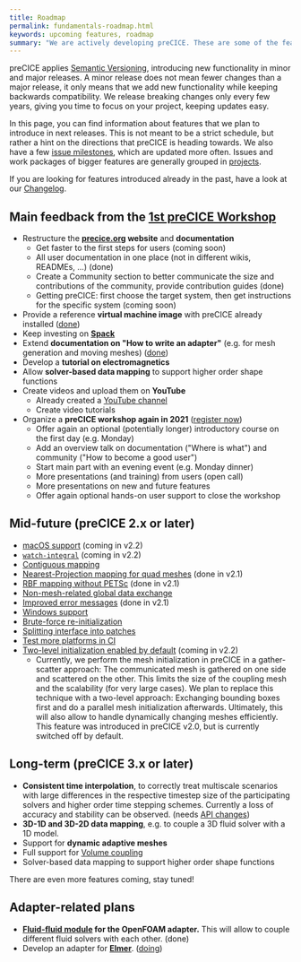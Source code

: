 ```yaml
---
title: Roadmap
permalink: fundamentals-roadmap.html
keywords: upcoming features, roadmap
summary: "We are actively developing preCICE. These are some of the features you can expect in the future."
---
```


preCICE applies [Semantic Versioning](https://semver.org/), introducing new functionality in minor and major releases. A minor release does not mean fewer changes than a major release, it only means that we add new functionality while keeping backwards compatibility. We release breaking changes only every few years, giving you time to focus on your project, keeping updates easy.

In this page, you can find information about features that we plan to introduce in next releases. This is not meant to be a strict schedule, but rather a hint on the directions that preCICE is heading towards. We also have a few [issue milestones](https://github.com/precice/precice/milestones), which are updated more often. Issues and work packages of bigger features are generally grouped in [projects](https://github.com/precice/precice/projects).

If you are looking for features introduced already in the past, have a look at our [Changelog](https://github.com/precice/precice/blob/develop/CHANGELOG.md).

## Main feedback from the [1st preCICE Workshop](https://precice.discourse.group/t/precice-workshop-2020-updates/40/7)

- Restructure the **[precice.org](https://www.precice.org/) website** and **documentation**
  - Get faster to the first steps for users (coming soon)
  - All user documentation in one place (not in different wikis, READMEs, ...) (done)
  - Create a Community section to better communicate the size and contributions of the community, provide contribution guides (done)
  - Getting preCICE: first choose the target system, then get instructions for the specific system (coming soon)
- Provide a reference **virtual machine image** with preCICE already installed ([done](https://github.com/precice/vm))
- Keep investing on **[Spack](https://github.com/precice/precice/wiki/preCICE-with-Spack)**
- Extend **documentation on "How to write an adapter"** (e.g. for mesh generation and moving meshes) ([done](couple-your-code-overview.html))
- Develop a **tutorial on electromagnetics**
- Allow **solver-based data mapping** to support higher order shape functions
- Create videos and upload them on **YouTube**
  - Already created a [YouTube channel](https://www.youtube.com/c/preCICECoupling/)
  - Create video tutorials
- Organize a **preCICE workshop again in 2021** ([register now](precice-workshop-2021.html))
  - Offer again an optional (potentially longer) introductory course on the first day (e.g. Monday)
  - Add an overview talk on documentation ("Where is what") and community ("How to become a good user")
  - Start main part with an evening event (e.g. Monday dinner)
  - More presentations (and training) from users (open call)
  - More presentations on new and future features
  - Offer again optional hands-on user support to close the workshop

## Mid-future (preCICE 2.x or later)

- [macOS support](https://github.com/precice/precice/issues/519) (coming in v2.2)
- [`watch-integral`](https://github.com/precice/precice/issues/342) (coming in v2.2)
- [Contiguous mapping](https://github.com/precice/precice/issues/489)
- [Nearest-Projection mapping for quad meshes](https://github.com/precice/precice/issues/153) (done in v2.1)
- [RBF mapping without PETSc](https://github.com/precice/precice/issues/718) (done in v2.1)
- [Non-mesh-related global data exchange](https://github.com/precice/precice/issues/202)
- [Improved error messages](https://github.com/precice/precice/issues/698) (done in v2.1)
- [Windows support](https://github.com/precice/precice/issues/200)
- [Brute-force re-initialization](https://github.com/precice/precice/issues/225)
- [Splitting interface into patches](https://github.com/precice/precice/issues/374)
- [Test more platforms in CI](https://github.com/precice/precice/issues/713#issuecomment-614500090)
- [Two-level initialization enabled by default](https://github.com/precice/precice/issues/633) (coming in v2.2)
  - Currently, we perform the mesh initialization in preCICE in a gather-scatter approach: The communicated mesh is gathered on one side and scattered on the other. This limits the size of the coupling mesh and the scalability (for very large cases). We plan to replace this technique with a two-level approach: Exchanging bounding boxes first and do a parallel mesh initialization afterwards. Ultimately, this will also allow to handle dynamically changing meshes efficiently. This feature was introduced in preCICE v2.0, but is currently switched off by default.

## Long-term (preCICE 3.x or later)

- **Consistent time interpolation**, to correctly treat multiscale scenarios with large differences in the respective timestep size of the participating solvers and higher order time stepping schemes. Currently a loss of accuracy and stability can be observed. (needs [API changes](https://github.com/precice/precice/issues/133))
- **3D-1D and 3D-2D data mapping**, e.g. to couple a 3D fluid solver with a 1D model.  
- Support for **dynamic adaptive meshes**
- Full support for [Volume coupling](https://github.com/precice/precice/issues/468)
- Solver-based data mapping to support higher order shape functions

There are even more features coming, stay tuned!

## Adapter-related plans

- **[Fluid-fluid module](https://github.com/precice/openfoam-adapter/issues/60) for the OpenFOAM adapter.** This will allow to couple different fluid solvers with each other. (done)
- Develop an adapter for **[Elmer](https://www.csc.fi/web/elmer)**. ([doing](https://github.com/precice/elmer-adapter))
